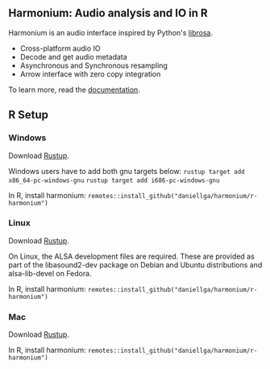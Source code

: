 ## Harmonium: Audio analysis and IO in R

Harmonium is an audio interface inspired by Python's [librosa](https://github.com/librosa/librosa).

- Cross-platform audio IO
- Decode and get audio metadata
- Asynchronous and Synchronous resampling
- Arrow interface with zero copy integration

To learn more, read the [documentation](https://daniellga.github.io/harmonium/).

## R Setup

### Windows

Download [Rustup](https://www.rust-lang.org/tools/install).

Windows users have to add both gnu targets below:
`rustup target add x86_64-pc-windows-gnu`
`rustup target add i686-pc-windows-gnu`


In R, install harmonium:
`remotes::install_github("daniellga/harmonium/r-harmonium")`

### Linux

Download [Rustup](https://www.rust-lang.org/tools/install).

On Linux, the ALSA development files are required. These are provided as part of the libasound2-dev package on Debian and Ubuntu distributions and alsa-lib-devel on Fedora.

In R, install harmonium:
`remotes::install_github("daniellga/harmonium/r-harmonium")`

### Mac

Download [Rustup](https://www.rust-lang.org/tools/install).

In R, install harmonium:
`remotes::install_github("daniellga/harmonium/r-harmonium")`
